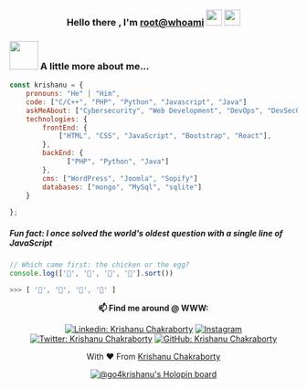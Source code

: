 <h3 align="center"> Hello there , I'm <a href="https://krishanuchakraborty.com/">root@whoami</a> <img src="https://media.giphy.com/media/hvRJCLFzcasrR4ia7z/giphy.gif" width="28"> <img src="https://emojis.slackmojis.com/emojis/images/1531849430/4246/blob-sunglasses.gif?1531849430" width="28"/></h3>

### <img src="https://media.giphy.com/media/VgCDAzcKvsR6OM0uWg/giphy.gif" width="50"> A little more about me...  

```javascript
const krishanu = {
    pronouns: "He" | "Him",
    code: ["C/C++", "PHP", "Python", "Javascript", "Java"]
    askMeAbout: ["Cybersecurity", "Web Development", "DevOps", "DevSecOps", "Bug Bounty"]
    technologies: {
        frontEnd: {
            ["HTML", "CSS", "JavaScript", "Bootstrap", "React"],
        },
        backEnd: {
              ["PHP", "Python", "Java"]
        },
        cms: ["WordPress", "Joomla", "Sopify"]
        databases: ["mongo", "MySql", "sqlite"]
    }
    
};
```
##### Fun fact: I once solved the world's oldest question with a single line of JavaScript
<!-- wi*quL3fcV -->

```javascript
// Which came first: the chicken or the egg?
console.log(['🥚', '🐣', '🐥', '🐔'].sort())

>>> [ '🐔', '🐣', '🐥', '🥚' ]
```
<div align="center">

**📫 Find me around @ WWW:**<br>

[![Linkedin: Krishanu Chakraborty](https://img.shields.io/badge/-go4krishanu-blue?style=flat-square&logo=Linkedin&logoColor=white&link=https://www.linkedin.com/in/go4krishanu/)](https://www.linkedin.com/in/go4krishanu/)
<a href="https://instagram.com/being_krish3367" target="_blank"><img src="https://img.shields.io/badge/being_krish3367_-%23E4405F.svg?&style=flat-square&logo=instagram&logoColor=white" alt="Instagram"></a>
[![Twitter: Krishanu Chakraborty](https://img.shields.io/twitter/follow/go4krishanu?style=social)](https://twitter.com/go4krishanu)
[![GitHub: Krishanu Chakraborty](https://img.shields.io/github/followers/go4krishanu?label=go4krishanu&style=social)](https://github.com/go4krishanu)

<div align="center">

</div>  


With ❤ From [Krishanu Chakraborty](https://krishanuchakraborty.me/)

[![@go4krishanu's Holopin board](https://holopin.io/api/user/board?user=go4krishanu)](https://holopin.io/@go4krishanu)
